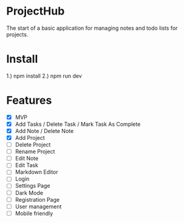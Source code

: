 # ProjectHub
The start of a basic application for managing notes and todo lists for projects. 

# Install
1.) npm install
2.) npm run dev

# Features
- [x] MVP
- [x] Add Tasks / Delete Task / Mark Task As Complete
- [x] Add Note / Delete Note
- [x] Add Project
- [ ] Delete Project
- [ ] Rename Project
- [ ] Edit Note
- [ ] Edit Task
- [ ] Markdown Editor
- [ ] Login
- [ ] Settings Page
- [ ] Dark Mode
- [ ] Registration Page
- [ ] User management
- [ ] Mobile friendly 

